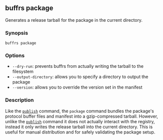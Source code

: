 ## buffrs package

Generates a release tarball for the package in the current directory.

### Synopsis

`buffrs package`

### Options

* `--dry-run`: prevents buffrs from actually writing the tarball to the filesystem
* `--output-directory`: allows you to specify a directory to output the package
* `--version`: allows you to override the version set in the manifest


### Description

Like the [`publish`](buffrs-publish.md) command, the `package` command bundles
the package's protocol buffer files and manifest into a gzip-compressed
tarball. However, unlike the [`publish`](buffrs-publish.md) command it does not
actually interact with the registry, instead it only writes the release tarball
into the current directory. This is useful for manual distribution and for
safely validating the package setup.
